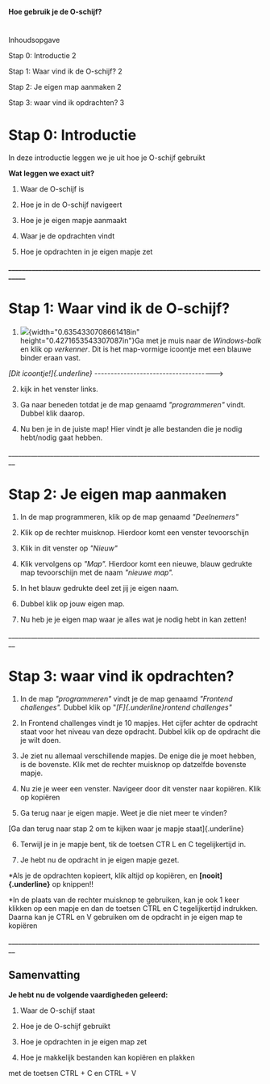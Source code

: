 **Hoe gebruik je de O-schijf?**

# 

Inhoudsopgave

Stap 0: Introductie 2

Stap 1: Waar vind ik de O-schijf? 2

Stap 2: Je eigen map aanmaken 2

Stap 3: waar vind ik opdrachten? 3

## 

## 

# Stap 0: Introductie

In deze introductie leggen we je uit hoe je O-schijf gebruikt

**Wat leggen we exact uit?**

1.  Waar de O-schijf is

2.  Hoe je in de O-schijf navigeert

3.  Hoe je je eigen mapje aanmaakt

4.  Waar je de opdrachten vindt

5.  Hoe je opdrachten in je eigen mapje zet

**\_\_\_\_\_\_\_\_\_\_\_\_\_\_\_\_\_\_\_\_\_\_\_\_\_\_\_\_\_\_\_\_\_\_\_\_\_\_\_\_\_\_\_\_\_\_\_\_\_\_\_\_\_\_\_\_\_\_\_\_\_\_\_\_\_\_\_\_\_\_\_\_\_\_\_\_\_\_\_\_**

# Stap 1: Waar vind ik de O-schijf?

1.  ![](explorer.jpg){width="0.6354330708661418in"
    height="0.4271653543307087in"}Ga met je muis naar de *Windows-balk*
    en klik op *verkenner*. Dit is het map-vormige icoontje met een
    blauwe binder eraan vast.

*[Dit icoontje!]{.underline}*
\-\-\-\-\-\-\-\-\-\-\-\-\-\-\-\-\-\-\-\-\-\-\-\-\-\-\-\-\-\-\-\-\-\-\-\--\>

2.  kijk in het venster links.

3.  Ga naar beneden totdat je de map genaamd *"programmeren"* vindt.
    Dubbel klik daarop.

4.  Nu ben je in de juiste map! Hier vindt je alle bestanden die je
    nodig hebt/nodig gaat hebben.

\_\_\_\_\_\_\_\_\_\_\_\_\_\_\_\_\_\_\_\_\_\_\_\_\_\_\_\_\_\_\_\_\_\_\_\_\_\_\_\_\_\_\_\_\_\_\_\_\_\_\_\_\_\_\_\_\_\_\_\_\_\_\_\_\_\_\_\_\_\_\_\_\_\_\_\_\_\_\_\_

# Stap 2: Je eigen map aanmaken

1.  In de map programmeren, klik op de map genaamd *"Deelnemers"*

2.  Klik op de rechter muisknop. Hierdoor komt een venster tevoorschijn

3.  Klik in dit venster op *"Nieuw"*

4.  Klik vervolgens op *"Map".* Hierdoor komt een nieuwe, blauw gedrukte
    map tevoorschijn met de naam *"nieuwe map".*

5.  In het blauw gedrukte deel zet jij je eigen naam.

6.  Dubbel klik op jouw eigen map.

7.  Nu heb je je eigen map waar je alles wat je nodig hebt in kan
    zetten!

\_\_\_\_\_\_\_\_\_\_\_\_\_\_\_\_\_\_\_\_\_\_\_\_\_\_\_\_\_\_\_\_\_\_\_\_\_\_\_\_\_\_\_\_\_\_\_\_\_\_\_\_\_\_\_\_\_\_\_\_\_\_\_\_\_\_\_\_\_\_\_\_\_\_\_\_\_\_\_\_

# Stap 3: waar vind ik opdrachten?

1.  In de map *"programmeren"* vindt je de map genaamd *"Frontend
    challenges".* Dubbel klik op "*[F]{.underline}rontend challenges"*

2.  In Frontend challenges vindt je 10 mapjes. Het cijfer achter de
    opdracht staat voor het niveau van deze opdracht. Dubbel klik op de
    opdracht die je wilt doen.

3.  Je ziet nu allemaal verschillende mapjes. De enige die je moet
    hebben, is de bovenste. Klik met de rechter muisknop op datzelfde
    bovenste mapje.

4.  Nu zie je weer een venster. Navigeer door dit venster naar kopiëren.
    Klik op kopiëren

5.  Ga terug naar je eigen mapje. Weet je die niet meer te vinden?

[Ga dan terug naar stap 2 om te kijken waar je mapje staat]{.underline}

6.  Terwijl je in je mapje bent, tik de toetsen CTR L en C
    tegelijkertijd in.

7.  Je hebt nu de opdracht in je eigen mapje gezet.

\*Als je de opdrachten kopieert, klik altijd op kopiëren, en
**[nooit]{.underline}** op knippen!!

\*In de plaats van de rechter muisknop te gebruiken, kan je ook 1 keer
klikken op een mapje en dan de toetsen CTRL en C tegelijkertijd
indrukken. Daarna kan je CTRL en V gebruiken om de opdracht in je eigen
map te kopiëren

\_\_\_\_\_\_\_\_\_\_\_\_\_\_\_\_\_\_\_\_\_\_\_\_\_\_\_\_\_\_\_\_\_\_\_\_\_\_\_\_\_\_\_\_\_\_\_\_\_\_\_\_\_\_\_\_\_\_\_\_\_\_\_\_\_\_\_\_\_\_\_\_\_\_\_\_\_\_\_\_

## Samenvatting

**Je hebt nu de volgende vaardigheden geleerd:**

1.  Waar de O-schijf staat

2.  Hoe je de O-schijf gebruikt

3.  Hoe je opdrachten in je eigen map zet

4.  Hoe je makkelijk bestanden kan kopiëren en plakken

met de toetsen CTRL + C en CTRL + V
